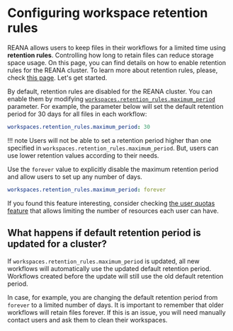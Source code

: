 # Configuring workspace retention rules

REANA allows users to keep files in their workflows for a limited time using **retention rules**.
Controlling how long to retain files can reduce storage space usage.
On this page, you can find details on how to enable retention rules for the REANA cluster.
To learn more about retention rules, please, check [this page](/advanced-usage/workspace-retention-rules).
Let's get started.

By default, retention rules are disabled for the REANA cluster.
You can enable them by modifying [`workspaces.retention_rules.maximum_period`](https://github.com/reanahub/reana/tree/master/helm/reana#configuration) parameter.
For example, the parameter below will set the default retention period for 30 days for all files in each workflow:

```yaml
workspaces.retention_rules.maximum_period: 30
```

!!! note
    Users will not be able to set a retention period higher than one specified in `workspaces.retention_rules.maximum_period`.
    But, users can use lower retention values according to their needs.

Use the `forever` value to explicitly disable the maximum retention period and allow users to set up any number of days.

```yaml
workspaces.retention_rules.maximum_period: forever
```

If you found this feature interesting, consider checking [the user quotas feature](/advanced-usage/user-quotas) that allows limiting the number of resources each user can have.

## What happens if default retention period is updated for a cluster?

If `workspaces.retention_rules.maximum_period` is updated, all new workflows will automatically use the updated default retention period.
Workflows created before the update will still use the old default retention period.

In case, for example, you are changing the default retention period from `forever` to a limited number of days.
It is important to remember that older workflows will retain files forever.
If this is an issue, you will need manually contact users and ask them to clean their workspaces.
